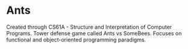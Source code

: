 # Ants

Created through CS61A - Structure and Interpretation of Computer Programs. 
Tower defense game called Ants vs SomeBees.
Focuses on functional and object-oriented programming paradigms. 
